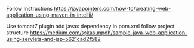 
Follow Instructions
https://javapointers.com/how-to/creating-web-application-using-maven-in-intellij/

Use tomcat7 plugin
add javax dependency in pom.xml
follow project structure
https://medium.com/@kasunpdh/sample-java-web-application-using-servlets-and-jsp-5621cad2f582
